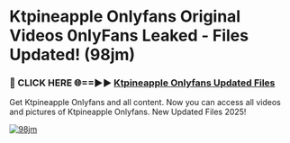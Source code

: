 # Ktpineapple Onlyfans Original Videos 0nlyFans Leaked - Files Updated! (98jm)

<h3>🔴 CLICK HERE 🌐==►► <a href="https://tinyurl.com/2m67pmp6" rel="nofollow">Ktpineapple Onlyfans Updated Files</a></h3>

Get Ktpineapple Onlyfans and all content. Now you can access all videos and pictures of Ktpineapple Onlyfans. New Updated Files 2025!

[![98jm](https://i.imgur.com/H4QAA4z.gif)](https://tinyurl.com/2m67pmp6)